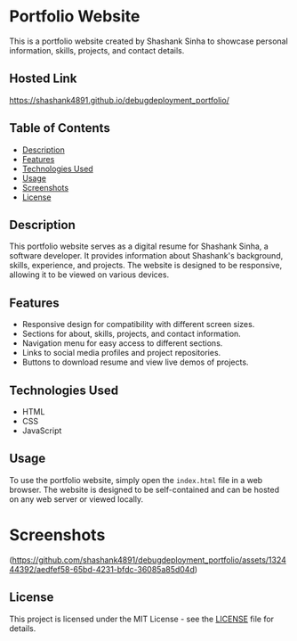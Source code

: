 
# Portfolio Website

This is a portfolio website created by Shashank Sinha to showcase personal information, skills, projects, and contact details.

## Hosted Link

https://shashank4891.github.io/debugdeployment_portfolio/

## Table of Contents

- [Description](#description)
- [Features](#features)
- [Technologies Used](#technologies-used)
- [Usage](#usage)
- [Screenshots](#screenshots)
- [License](#license)

## Description

This portfolio website serves as a digital resume for Shashank Sinha, a software developer. It provides information about Shashank's background, skills, experience, and projects. The website is designed to be responsive, allowing it to be viewed on various devices.

## Features

- Responsive design for compatibility with different screen sizes.
- Sections for about, skills, projects, and contact information.
- Navigation menu for easy access to different sections.
- Links to social media profiles and project repositories.
- Buttons to download resume and view live demos of projects.

## Technologies Used

- HTML
- CSS
- JavaScript

## Usage

To use the portfolio website, simply open the `index.html` file in a web browser. The website is designed to be self-contained and can be hosted on any web server or viewed locally.

# Screenshots
(https://github.com/shashank4891/debugdeployment_portfolio/assets/132444392/aedfef58-65bd-4231-bfdc-36085a85d04d)


## License

This project is licensed under the MIT License - see the [LICENSE](LICENSE) file for details.


